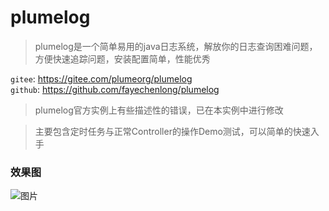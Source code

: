 # plumelog

> plumelog是一个简单易用的java日志系统，解放你的日志查询困难问题，方便快速追踪问题，安装配置简单，性能优秀

```gitee```: https://gitee.com/plumeorg/plumelog  
```github```: https://github.com/fayechenlong/plumelog

> plumelog官方实例上有些描述性的错误，已在本实例中进行修改


> 主要包含定时任务与正常Controller的操作Demo测试，可以简单的快速入手

### 效果图

![图片](https://user-images.githubusercontent.com/58652226/136883189-793f0a6e-c323-467f-a2b7-adf63bfbf231.png)
